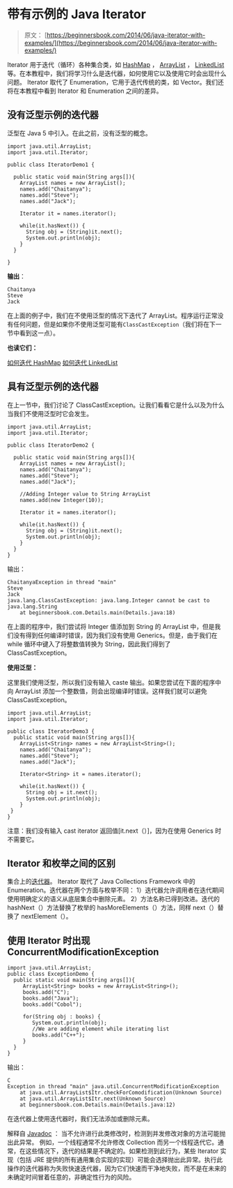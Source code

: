 # 带有示例的 Java Iterator

> 原文： [https://beginnersbook.com/2014/06/java-iterator-with-examples/](https://beginnersbook.com/2014/06/java-iterator-with-examples/)

Iterator 用于迭代（循环）各种集合类，如 [HashMap](https://beginnersbook.com/2013/12/hashmap-in-java-with-example/ "HashMap in Java with Example") ， [ArrayList](https://beginnersbook.com/2013/12/java-arraylist/ "ArrayList in java with example programs – Collections Framework") ， [LinkedList](https://beginnersbook.com/2013/12/linkedlist-in-java-with-example/ "LinkedList in Java with Example") 等。在本教程中，我们将学习什么是迭代器，如何使用它以及使用它时会出现什么问题。 Iterator 取代了 Enumeration，它用于迭代传统的类，如 Vector。我们还将在本教程中看到 Iterator 和 Enumeration 之间的差异。

## 没有泛型示例的迭代器

泛型在 Java 5 中引入。在此之前，没有泛型的概念。

```
import java.util.ArrayList;
import java.util.Iterator;

public class IteratorDemo1 {

  public static void main(String args[]){
    ArrayList names = new ArrayList();
    names.add("Chaitanya");
    names.add("Steve");
    names.add("Jack");

    Iterator it = names.iterator();

    while(it.hasNext()) {
      String obj = (String)it.next();
      System.out.println(obj);
    }
  }

}
```

**输出**：

```
Chaitanya
Steve
Jack
```

在上面的例子中，我们在不使用泛型的情况下迭代了 ArrayList。程序运行正常没有任何问题，但是如果你不使用泛型可能有`ClassCastException`（我们将在下一节中看到这一点）。

**也读它们：**

[如何迭代 HashMap](https://beginnersbook.com/2013/12/how-to-loop-hashmap-in-java/ "How to loop HashMap in java")
[如何迭代 LinkedList](https://beginnersbook.com/2013/12/how-to-loop-linkedlist-in-java/ "How to loop LinkedList in Java")

## 具有泛型示例的迭代器

在上一节中，我们讨论了 ClassCastException。让我们看看它是什么以及为什么当我们不使用泛型时它会发生。

```
import java.util.ArrayList;
import java.util.Iterator;

public class IteratorDemo2 {

  public static void main(String args[]){
    ArrayList names = new ArrayList();
    names.add("Chaitanya");
    names.add("Steve");
    names.add("Jack");

    //Adding Integer value to String ArrayList
    names.add(new Integer(10));

    Iterator it = names.iterator();

    while(it.hasNext()) {
      String obj = (String)it.next();
      System.out.println(obj);
    }
  }
}
```

输出：

```
ChaitanyaException in thread "main" 
Steve
Jack
java.lang.ClassCastException: java.lang.Integer cannot be cast to java.lang.String
	at beginnersbook.com.Details.main(Details.java:18)
```

在上面的程序中，我们尝试将 Integer 值添加到 String 的 ArrayList 中，但是我们没有得到任何编译时错误，因为我们没有使用 Generics。但是，由于我们在 while 循环中键入了将整数值转换为 String，因此我们得到了 ClassCastException。

**使用泛型：**

这里我们使用泛型，所以我们没有输入 caste 输出。如果您尝试在下面的程序中向 ArrayList 添加一个整数值，则会出现编译时错误。这样我们就可以避免 ClassCastException。

```
import java.util.ArrayList;
import java.util.Iterator;

public class IteratorDemo3 {
  public static void main(String args[]){
    ArrayList<String> names = new ArrayList<String>();
    names.add("Chaitanya");
    names.add("Steve");
    names.add("Jack");

    Iterator<String> it = names.iterator();

    while(it.hasNext()) {
      String obj = it.next();
      System.out.println(obj);
    }
 }
}
```

注意：我们没有输入 cast iterator 返回值[it.next（）]，因为在使用 Generics 时不需要它。

## Iterator 和枚举之间的区别

集合上的[迭代器](https://docs.oracle.com/javase/6/docs/api/java/util/Iterator.html)。 Iterator 取代了 Java Collections Framework 中的 Enumeration。迭代器在两个方面与枚举不同：
1）迭代器允许调用者在迭代期间使用明确定义的语义从底层集合中删除元素。
2）方法名称已得到改进。迭代的 hashNext（）方法替换了枚举的 hasMoreElements（）方法，同样 next（）替换了 nextElement（）。

## 使用 Iterator 时出现 ConcurrentModificationException

```
import java.util.ArrayList;
public class ExceptionDemo {
  public static void main(String args[]){
     ArrayList<String> books = new ArrayList<String>();
     books.add("C");
     books.add("Java");
     books.add("Cobol");

     for(String obj : books) {
        System.out.println(obj); 
        //We are adding element while iterating list
        books.add("C++");
     }
  }
}
```

输出：

```
C
Exception in thread "main" java.util.ConcurrentModificationException
	at java.util.ArrayList$Itr.checkForComodification(Unknown Source)
	at java.util.ArrayList$Itr.next(Unknown Source)
	at beginnersbook.com.Details.main(Details.java:12)
```

在迭代器上使用迭代器时，我们无法添加或删除元素。

解释自 [Javadoc](https://docs.oracle.com/javase/6/docs/api/java/util/ConcurrentModificationException.html) ：
当不允许进行此类修改时，检测到并发修改对象的方法可能抛出此异常。
例如，一个线程通常不允许修改 Collection 而另一个线程迭代它。通常，在这些情况下，迭代的结果是不确定的。如果检测到此行为，某些 Iterator 实现（包括 JRE 提供的所有通用集合实现的实现）可能会选择抛出此异常。执行此操作的迭代器称为失败快速迭代器，因为它们快速而干净地失败，而不是在未来的未确定时间冒着任意的，非确定性行为的风险。